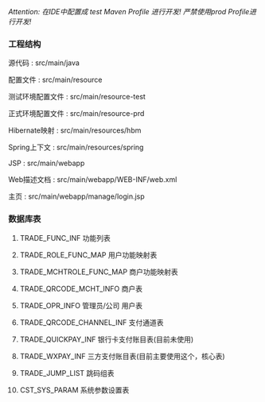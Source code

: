
*Attention: 在IDE中配置成 test Maven Profile 进行开发! 严禁使用prod Profile进行开发!*

### 工程结构

源代码 : src/main/java 

配置文件 : src/main/resource

测试环境配置文件 : src/main/resource-test

正式环境配置文件 : src/main/resource-prd

Hibernate映射 : src/main/resources/hbm

Spring上下文 : src/main/resources/spring

JSP : src/main/webapp

Web描述文档 : src/main/webapp/WEB-INF/web.xml

主页 : src/main/webapp/manage/login.jsp



### 数据库表

1. TRADE_FUNC_INF 功能列表

2. TRADE_ROLE_FUNC_MAP 用户功能映射表

3. TRADE_MCHTROLE_FUNC_MAP 商户功能映射表

4. TRADE_QRCODE_MCHT_INFO 商户表

5. TRADE_OPR_INFO 管理员/公司 用户表

6. TRADE_QRCODE_CHANNEL_INF 支付通道表

7. TRADE_QUICKPAY_INF 银行卡支付账目表(目前未使用)

8. TRADE_WXPAY_INF 三方支付账目表(目前主要使用这个，核心表)

9. TRADE_JUMP_LIST 跳码组表

10. CST_SYS_PARAM 系统参数设置表


